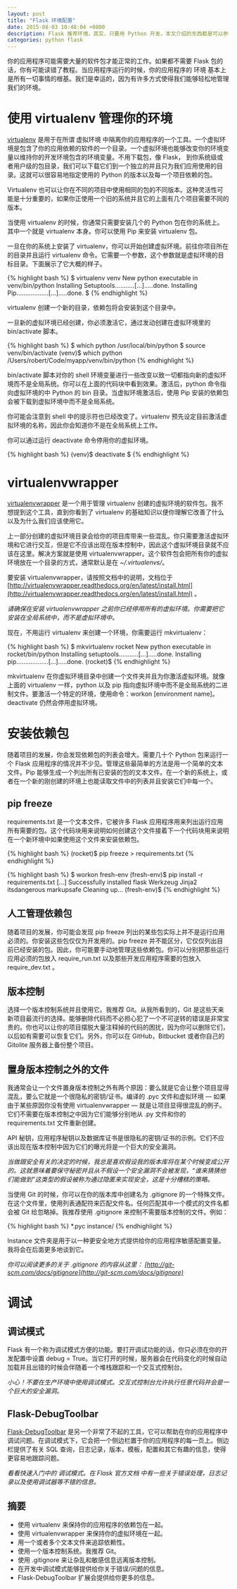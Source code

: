 ```yaml
---
layout: post
title: "Flask 环境配置"
date: 2015-08-03 10:48:04 +0800
description: Flask 推荐环境，其实，只要用 Python 开发，本文介绍的东西都是可以参考的。
categories: python flask
---
```


你的应用程序可能需要大量的软件包才能正常的工作。如果都不需要 Flask 包的话，你有可能读错了教程。当应用程序运行的时候，你的应用程序的 环境 基本上是所有一切事情的根基。我们是幸运的，因为有许多方式使得我们能够轻松地管理我们的环境。

# 使用 virtualenv 管理你的环境

[virtualenv](https://virtualenv.pypa.io/en/latest/) 是用于在所谓 虚拟环境 中隔离你的应用程序的一个工具。一个虚拟环境是包含了你的应用依赖的软件的一个目录。一个虚拟环境也能够改变你的环境变量以维持你的开发环境包含的环境变量。不用下载包，像 Flask， 到你系统级或者用户级的包目录，我们可以下载它们到一个独立的并且只为我们应用使用的目录。这就可以很容易地指定使用的 Python 的版本以及每一个项目依赖的包。

<!--more-->

Virtualenv 也可以让你在不同的项目中使用相同的包的不同版本。这种灵活性可能是十分重要的，如果你正使用一个旧的系统并且它的上面有几个项目需要不同的版本。

当使用 virtualenv 的时候，你通常只需要安装几个的 Python 包在你的系统上。其中一个就是 virtualenv 本身。你可以使用 Pip 来安装 virtualenv 包。

一旦在你的系统上安装了 virtualenv，你可以开始创建虚拟环境。前往你项目所在的目录并且运行 virtualenv 命令。它需要一个参数，这个参数就是虚拟环境的目标目录。下面展示了它大概的样子。

{% highlight bash %}
$ virtualenv venv
New python executable in venv/bin/python
Installing Setuptools...........[...].....done.
Installing Pip..................[...].....done.
$
{% endhighlight %}

virtualenv 创建一个新的目录，依赖包将会安装到这个目录中。

一旦新的虚拟环境已经创建，你必须激活它，通过发动创建在虚拟环境里的 bin/activate 脚本。

{% highlight bash %}
$ which python
/usr/local/bin/python
$ source venv/bin/activate
(venv)$ which python
/Users/robert/Code/myapp/venv/bin/python
{% endhighlight %}

bin/activate 脚本对你的 shell 环境变量进行一些改变以致一切都指向新的虚拟环境而不是全局系统。你可以在上面的代码块中看到效果。激活后，python 命令指向虚拟环境的中 Python 的 bin 目录。当虚拟环境激活后，使用 Pip 安装的依赖包会被下载到虚拟环境中而不是全局系统。

你可能会注意到 shell 中的提示符也已经改变了。virtualenv 预先设定目前激活虚拟环境的名称，因此你会知道你不是在全局系统上工作。

你可以通过运行 deactivate 命令停用你的虚拟环境。

{% highlight bash %}
(venv)$ deactivate
$
{% endhighlight %}

# virtualenvwrapper

[virtualenvwrapper](http://virtualenvwrapper.readthedocs.org/en/latest/) 是一个用于管理 virtualenv 创建的虚拟环境的软件包。我不想提到这个工具，直到你看到了 virtualenv 的基础知识以便你理解它改善了什么以及为什么我们应该使用它。

上一部分创建的虚拟环境目录会给你的项目库带来一些混乱。你只需要激活虚拟环境和它进行交互，但是它不应该出现在版本控制中，因此这个虚拟环境目录就不应该在这里。解决方案就是使用 virtualenvwrapper。这个软件包会把所有你的虚拟环境放在一个目录的方式，通常默认是在 _~/.virtualenvs/_。

要安装 virtualenvwrapper，请按照文档中的说明，文档位于 [http://virtualenvwrapper.readthedocs.org/en/latest/install.html](http://virtualenvwrapper.readthedocs.org/en/latest/install.html) 。

*请确保在安装 virtualenvwrapper 之前你已经停用所有的虚拟环境。你需要把它安装在全局系统中，而不是虚拟环境中。*

现在，不用运行 virtualenv 来创建一个环境，你需要运行 mkvirtualenv：

{% highlight bash %}
$ mkvirtualenv rocket
New python executable in rocket/bin/python
Installing setuptools...........[...].....done.
Installing pip..................[...].....done.
(rocket)$
{% endhighlight %}

mkvirtualenv 在你虚拟环境目录中创建一个文件夹并且为你激活虚拟环境。就像上面的 virtualenv 一样，python 以及 pip 指向虚拟环境中而不是全局系统的二进制文件。要激活一个特定的环境，使用命令：workon [environment name]。deactivate 仍然会停用虚拟环境。

# 安装依赖包

随着项目的发展，你会发现依赖包的列表会增大。需要几十个 Python 包来运行一个 Flask 应用程序的情况并不少见。管理这些最简单的方法是用一个简单的文本文件。Pip 能够生成一个列出所有已安装的包的文本文件。在一个新的系统上，或者在一个新的刚创建的环境上也能读取文件中的列表并且安装它们中每一个。

## pip freeze

requirements.txt 是一个文本文件，它被许多 Flask 应用程序用来列出运行应用所有需要的包。这个代码块用来说明如何创建这个文件接着下一个代码块用来说明在一个新环境中如果使用这个文件来安装依赖包。

{% highlight bash %}
(rocket)$ pip freeze > requirements.txt
{% endhighlight %}

{% highlight bash %}
$ workon fresh-env
(fresh-env)$ pip install -r requirements.txt
[...]
Successfully installed flask Werkzeug Jinja2 itsdangerous markupsafe
Cleaning up...
(fresh-env)$
{% endhighlight %}

## 人工管理依赖包

随着项目的发展，你可能会发现 pip freeze 列出的某些包实际上并不是运行应用必须的。你安装这些包仅仅为开发用的。pip freeze 并不能区分，它仅仅列出目前已经安装的包。因此，你可能要手动地管理这些依赖包。你可以分别把那些运行应用必须的包放入 require\_run.txt 以及那些开发应用程序需要的包放入 require\_dev.txt 。

## 版本控制

选择一个版本控制系统并且使用它。我推荐 Git。从我所看到的，Git 是这些天来新项目最流行的选择。能够删除代码而不必担心犯了一个不可逆转的错误是非常宝贵的。你也可以让你的项目摆脱大量注释掉的代码的困扰，因为你可以删除它们，以后如有需要可以恢复它们。另外，你可以在 GitHub，Bitbucket 或者你自己的 Gitolite 服务器上备份整个项目。

## 置身版本控制之外的文件

我通常会让一个文件置身版本控制之外有两个原因：要么就是它会让整个项目显得混乱，要么它就是一个很隐私的密钥/证书。编译的 .pyc 文件和虚拟环境 — 如果由于某些原因你没有使用 virtualenvwrapper — 就是让项目显得很混乱的例子。它们不需要在版本控制之中因为它们能够分别地从 .py 文件和你的 requirements.txt 文件重新创建。

API 秘钥，应用程序秘钥以及数据库证书是很隐私的密钥/证书的示例。它们不应该出现在版本控制中因为它们的曝光将是一个巨大的安全漏洞。

*当做跟安全有关的决定的时候，我总是喜欢假设我的版本库将在某个时候变成公开的。这就意味着要保守秘密并且从不假设一个安全漏洞不会被发现，“谁来猜猜他们能做到”这类型的假设被称为通过隐匿来实现安全，这是十分槽糕的策略。*

当使用 Git 的时候，你可以在你的版本库中创建名为 .gitignore 的一个特殊文件。在这个文件里，使用列表通配符来匹配文件名。任何匹配其中一个模式的文件名都会被 Git 给忽略掉。我推荐使用 .gitignore 来控制不需要版本控制的文件。例如：

{% highlight bash %}
*.pyc
instance/
{% endhighlight %}

Instance 文件夹是用于以一种更安全地方式提供给你的应用程序敏感配置变量。我将会在后面更多地谈到它。

*你可以阅读更多的关于 .gitignore 的内容从这里： [http://git-scm.com/docs/gitignore](http://git-scm.com/docs/gitignore)*

# 调试

## 调试模式

Flask 有一个称为调试模式方便的功能。要打开调试功能的话，你只必须在你的开发配置中设置 debug = True。当它打开的时候，服务器会在代码变化的时候自动加载并且出错的时候会伴随着一个堆栈跟踪和一个交互式控制台。

*小心！不要在生产环境中使用调试模式。交互式控制台允许执行任意代码并会是一个巨大的安全漏洞。*

## Flask-DebugToolbar

[Flask-DebugToolbar](http://flask-debugtoolbar.readthedocs.org/en/latest/) 是另一个非常了不起的工具，它可以帮助在你的应用程序中调试问题。在调试模式下，它会把一个侧边栏置于你的应用程序的每一页上。侧边栏提供了有关 SQL 查询，日志记录，版本，模板，配置和其它有趣的信息，使得更容易地跟踪问题。

*看看快速入门中的 调试模式。在 Flask 官方文档 中有一些关于错误处理，日志记录以及使用调试器等不错的信息。*

## 摘要

* 使用 virtualenv 来保持你的应用程序的依赖包在一起。
* 使用 virtualenvwrapper 来保持你的虚拟环境在一起。
* 用一个或者多个文本文件来追踪依赖性。
* 使用一个版本控制系统。我推荐 Git。
* 使用 .gitignore 来让杂乱和敏感信息远离版本控制。
* 在开发中调试模式能够提供给你关于错误/问题的信息。
* Flask-DebugToolbar 扩展会提供给你更多的信息。
